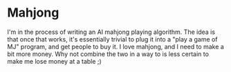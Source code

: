 # Mahjong

I'm in the process of writing an AI mahjong playing algorithm. The idea is that once that works, it's essentially trivial to plug it into a "play a game of MJ" program, and get people to buy it. I love mahjong, and I need to make a bit more money. Why not combine the two in a way to is less certain to make me lose money at a table ;)